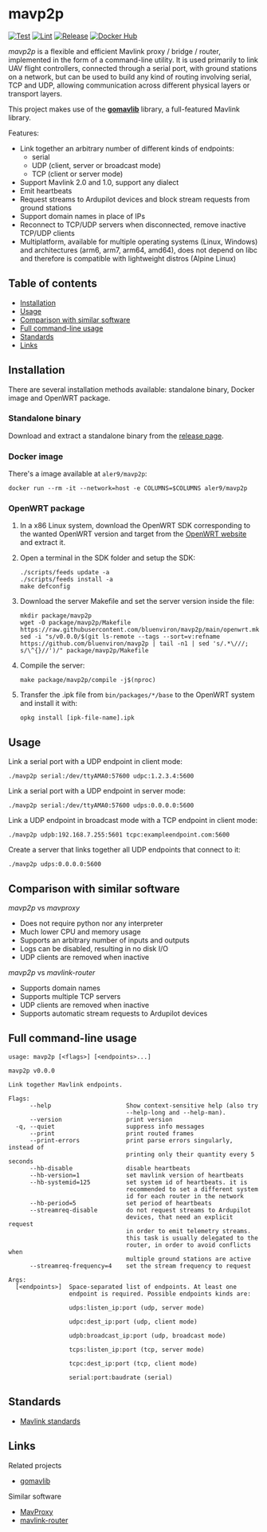 
# mavp2p

[![Test](https://github.com/bluenviron/mavp2p/workflows/test/badge.svg)](https://github.com/bluenviron/mavp2p/actions?query=workflow:test)
[![Lint](https://github.com/bluenviron/mavp2p/workflows/lint/badge.svg)](https://github.com/bluenviron/mavp2p/actions?query=workflow:lint)
[![Release](https://img.shields.io/github/v/release/bluenviron/mavp2p)](https://github.com/bluenviron/mavp2p/releases)
[![Docker Hub](https://img.shields.io/badge/docker-aler9/mavp2p-blue)](https://hub.docker.com/r/aler9/mavp2p)

_mavp2p_ is a flexible and efficient Mavlink proxy / bridge / router, implemented in the form of a command-line utility. It is used primarily to link UAV flight controllers, connected through a serial port, with ground stations on a network, but can be used to build any kind of routing involving serial, TCP and UDP, allowing communication across different physical layers or transport layers.

This project makes use of the [**gomavlib**](https://github.com/bluenviron/gomavlib) library, a full-featured Mavlink library.

Features:

* Link together an arbitrary number of different kinds of endpoints:
  * serial
  * UDP (client, server or broadcast mode)
  * TCP (client or server mode)
* Support Mavlink 2.0 and 1.0, support any dialect
* Emit heartbeats
* Request streams to Ardupilot devices and block stream requests from ground stations
* Support domain names in place of IPs
* Reconnect to TCP/UDP servers when disconnected, remove inactive TCP/UDP clients
* Multiplatform, available for multiple operating systems (Linux, Windows) and architectures (arm6, arm7, arm64, amd64), does not depend on libc and therefore is compatible with lightweight distros (Alpine Linux)

## Table of contents

* [Installation](#installation)
* [Usage](#usage)
* [Comparison with similar software](#comparison-with-similar-software)
* [Full command-line usage](#full-command-line-usage)
* [Standards](#standards)
* [Links](#links)

## Installation

There are several installation methods available: standalone binary, Docker image and OpenWRT package.

### Standalone binary

Download and extract a standalone binary from the [release page](https://github.com/bluenviron/mavp2p/releases).

### Docker image

There's a image available at `aler9/mavp2p`:

```
docker run --rm -it --network=host -e COLUMNS=$COLUMNS aler9/mavp2p
```

### OpenWRT package

1. In a x86 Linux system, download the OpenWRT SDK corresponding to the wanted OpenWRT version and target from the [OpenWRT website](https://downloads.openwrt.org/releases/) and extract it.

2. Open a terminal in the SDK folder and setup the SDK:

   ```
   ./scripts/feeds update -a
   ./scripts/feeds install -a
   make defconfig
   ```

3. Download the server Makefile and set the server version inside the file:

   ```
   mkdir package/mavp2p
   wget -O package/mavp2p/Makefile https://raw.githubusercontent.com/bluenviron/mavp2p/main/openwrt.mk
   sed -i "s/v0.0.0/$(git ls-remote --tags --sort=v:refname https://github.com/bluenviron/mavp2p | tail -n1 | sed 's/.*\///; s/\^{}//')/" package/mavp2p/Makefile
   ```

4. Compile the server:

   ```
   make package/mavp2p/compile -j$(nproc)
   ```

5. Transfer the .ipk file from `bin/packages/*/base` to the OpenWRT system and install it with:

   ```
   opkg install [ipk-file-name].ipk
   ```

## Usage

Link a serial port with a UDP endpoint in client mode:

```
./mavp2p serial:/dev/ttyAMA0:57600 udpc:1.2.3.4:5600
```

Link a serial port with a UDP endpoint in server mode:

```
./mavp2p serial:/dev/ttyAMA0:57600 udps:0.0.0.0:5600
```

Link a UDP endpoint in broadcast mode with a TCP endpoint in client mode:

```
./mavp2p udpb:192.168.7.255:5601 tcpc:exampleendpoint.com:5600
```

Create a server that links together all UDP endpoints that connect to it:

```
./mavp2p udps:0.0.0.0:5600
```

## Comparison with similar software

_mavp2p_ vs _mavproxy_

* Does not require python nor any interpreter
* Much lower CPU and memory usage
* Supports an arbitrary number of inputs and outputs
* Logs can be disabled, resulting in no disk I/O
* UDP clients are removed when inactive

_mavp2p_ vs _mavlink-router_

* Supports domain names
* Supports multiple TCP servers
* UDP clients are removed when inactive
* Supports automatic stream requests to Ardupilot devices

## Full command-line usage

```
usage: mavp2p [<flags>] [<endpoints>...]

mavp2p v0.0.0

Link together Mavlink endpoints.

Flags:
      --help                     Show context-sensitive help (also try
                                 --help-long and --help-man).
      --version                  print version
  -q, --quiet                    suppress info messages
      --print                    print routed frames
      --print-errors             print parse errors singularly, instead of
                                 printing only their quantity every 5 seconds
      --hb-disable               disable heartbeats
      --hb-version=1             set mavlink version of heartbeats
      --hb-systemid=125          set system id of heartbeats. it is
                                 recommended to set a different system
                                 id for each router in the network
      --hb-period=5              set period of heartbeats
      --streamreq-disable        do not request streams to Ardupilot
                                 devices, that need an explicit request
                                 in order to emit telemetry streams.
                                 this task is usually delegated to the
                                 router, in order to avoid conflicts when
                                 multiple ground stations are active
      --streamreq-frequency=4    set the stream frequency to request

Args:
  [<endpoints>]  Space-separated list of endpoints. At least one
                 endpoint is required. Possible endpoints kinds are:

                 udps:listen_ip:port (udp, server mode)

                 udpc:dest_ip:port (udp, client mode)

                 udpb:broadcast_ip:port (udp, broadcast mode)

                 tcps:listen_ip:port (tcp, server mode)

                 tcpc:dest_ip:port (tcp, client mode)

                 serial:port:baudrate (serial)

```

## Standards

* [Mavlink standards](https://github.com/bluenviron/gomavlib#standards)

## Links

Related projects

* [gomavlib](https://github.com/bluenviron/gomavlib)

Similar software

* [MavProxy](https://github.com/ArduPilot/MAVProxy)
* [mavlink-router](https://github.com/intel/mavlink-router)
